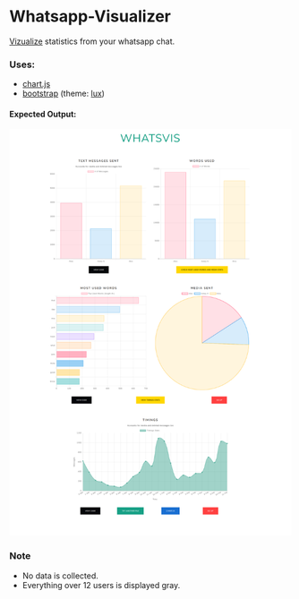 # Whatsapp-Visualizer

[Vizualize](https://ameyrk.me/whatsapp-visualizer/) statistics from your whatsapp chat.

### Uses:
- [chart.js](https://www.chartjs.org)
- [bootstrap](https://getbootstrap.com) (theme: [lux](https://bootswatch.com/lux/))

#### Expected Output:
![Screenshot](images/screenshots/full.png)

### Note
- No data is collected.
- Everything over 12 users is displayed gray.